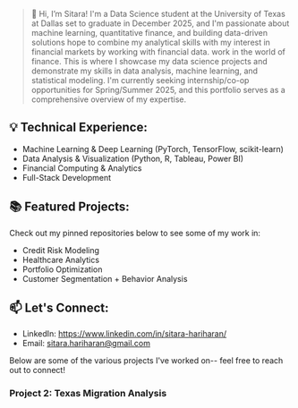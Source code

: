 > 👋 Hi, I’m Sitara! I'm a Data Science student at the University of Texas at Dallas set to graduate in December 2025, and I'm passionate about machine learning, quantitative finance, and building data-driven solutions hope to combine my analytical skills with my interest in financial markets by working with financial data. work in the world of finance. This is where I showcase my data science projects and demonstrate my skills in data analysis, machine learning, and statistical modeling. I'm currently seeking internship/co-op opportunities for Spring/Summer 2025, and this portfolio serves as a comprehensive overview of my expertise.

## 💡 Technical Experience:
- Machine Learning & Deep Learning (PyTorch, TensorFlow, scikit-learn)
- Data Analysis & Visualization (Python, R, Tableau, Power BI)
- Financial Computing & Analytics
- Full-Stack Development

## 📚 Featured Projects:
Check out my pinned repositories below to see some of my work in:
- Credit Risk Modeling
- Healthcare Analytics
- Portfolio Optimization
- Customer Segmentation + Behavior Analysis

## 📫 Let's Connect:
- LinkedIn: https://www.linkedin.com/in/sitara-hariharan/
- Email: sitara.hariharan@gmail.com

Below are some of the various projects I've worked on-- feel free to reach out to connect!
### Project 2: Texas Migration Analysis

